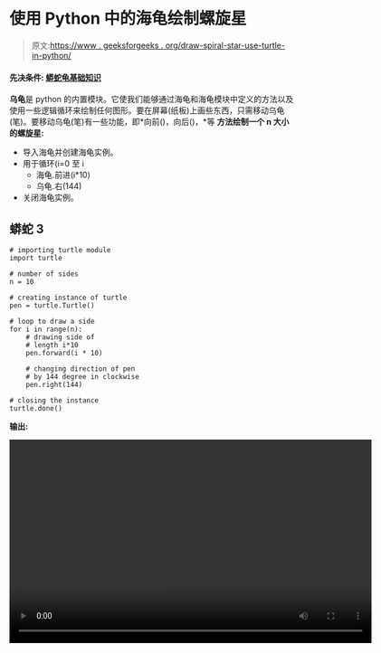 # 使用 Python 中的海龟绘制螺旋星

> 原文:[https://www . geeksforgeeks . org/draw-spiral-star-use-turtle-in-python/](https://www.geeksforgeeks.org/draw-spiraling-star-using-turtle-in-python/)

#### **先决条件:** [蟒蛇龟基础知识](https://www.geeksforgeeks.org/turtle-programming-python/)

**乌龟**是 python 的内置模块。它使我们能够通过海龟和海龟模块中定义的方法以及使用一些逻辑循环来绘制任何图形。要在屏幕(纸板)上画些东西，只需移动乌龟(笔)。要移动乌龟(笔)有一些功能，即*向前()，向后()，*等
**方法绘制一个 n 大小的螺旋星:**

*   导入海龟并创建海龟实例。
*   用于循环(i=0 至 i
    *   海龟.前进(i*10)
    *   乌龟.右(144)
*   关闭海龟实例。

## 蟒蛇 3

```
# importing turtle module
import turtle

# number of sides
n = 10

# creating instance of turtle
pen = turtle.Turtle()

# loop to draw a side
for i in range(n):
    # drawing side of 
    # length i*10
    pen.forward(i * 10)

    # changing direction of pen 
    # by 144 degree in clockwise
    pen.right(144)

# closing the instance
turtle.done()
```

**输出:**

<video class="wp-video-shortcode" id="video-445601-1" width="640" height="360" preload="metadata" controls=""><source type="video/mp4" src="https://media.geeksforgeeks.org/wp-content/uploads/20200701074648/video5.mp4?_=1">[https://media.geeksforgeeks.org/wp-content/uploads/20200701074648/video5.mp4](https://media.geeksforgeeks.org/wp-content/uploads/20200701074648/video5.mp4)</video>